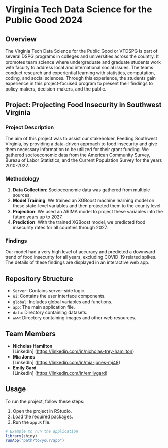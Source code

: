 # Virginia Tech Data Science for the Public Good 2024

## Overview
The Virginia Tech Data Science for the Public Good or VTDSPG is part of several DSPG programs in colleges and universities across the country. It promotes team science where undergraduate and graduate students work with faculty to address local and international social issues. The teams conduct research and experiential learning with statistics, computation, coding, and social sciences. Through this experience, the students gain experience in this project-focused program to present their findings to policy-makers, decision-makers, and the public.

## Project: Projecting Food Insecurity in Southwest Virginia

### Project Description
The aim of this project was to assist our stakeholder, Feeding Southwest Virginia, by providing a data-driven approach to food insecurity and give them necessary information to be utilized for their grant funding. We gathered socioeconomic data from the American Community Survey, Bureau of Labor Statistics, and the Current Population Survey for the years 2010-2022.

### Methodology
1. **Data Collection**: Socioeconomic data was gathered from multiple sources.
2. **Model Training**: We trained an XGBoost machine learning model on these state-level variables and then projected them to the county level.
3. **Projection**: We used an ARIMA model to project these variables into the future years up to 2027.
4. **Prediction**: With the trained XGBoost model, we predicted food insecurity rates for all counties through 2027.

### Findings
Our model had a very high level of accuracy and predicted a downward trend of food insecurity for all years, excluding COVID-19 related spikes. The details of these findings are displayed in an interactive web app.

## Repository Structure
- `Server`: Contains server-side logic.
- `ui`: Contains the user interface components.
- `global`: Includes global variables and functions.
- `app`: The main application file.
- `data`: Directory containing datasets.
- `www`: Directory containing images and other web resources.

## Team Members
- **Nicholas Hamilton**  
  [LinkedIn] (https://linkedin.com/in/nicholas-trey-hamilton)
- **Mia Jones**  
  [LinkedIn] (https://linkedin.com/in/mia-jones-mj48)
- **Emily Gard**  
  [LinkedIn] (https://linkedin.com/in/emilygard)

## Usage
To run the project, follow these steps:
1. Open the project in RStudio.
2. Load the required packages.
3. Run the `app.R` file.

```R
# Example to run the application
library(shiny)
runApp("path/to/your/app")
